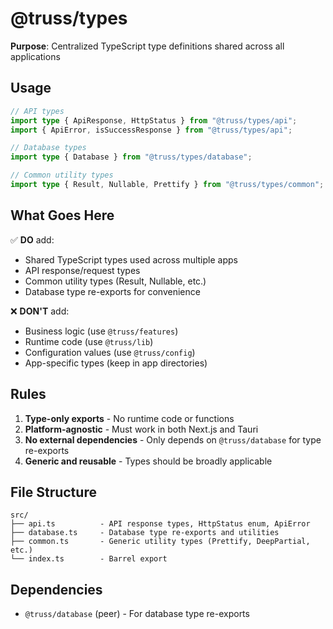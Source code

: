 # @truss/types

**Purpose**: Centralized TypeScript type definitions shared across all applications

## Usage

```typescript
// API types
import type { ApiResponse, HttpStatus } from "@truss/types/api";
import { ApiError, isSuccessResponse } from "@truss/types/api";

// Database types
import type { Database } from "@truss/types/database";

// Common utility types
import type { Result, Nullable, Prettify } from "@truss/types/common";
```

## What Goes Here

✅ **DO** add:

- Shared TypeScript types used across multiple apps
- API response/request types
- Common utility types (Result, Nullable, etc.)
- Database type re-exports for convenience

❌ **DON'T** add:

- Business logic (use `@truss/features`)
- Runtime code (use `@truss/lib`)
- Configuration values (use `@truss/config`)
- App-specific types (keep in app directories)

## Rules

1. **Type-only exports** - No runtime code or functions
2. **Platform-agnostic** - Must work in both Next.js and Tauri
3. **No external dependencies** - Only depends on `@truss/database` for type re-exports
4. **Generic and reusable** - Types should be broadly applicable

## File Structure

```
src/
├── api.ts          - API response types, HttpStatus enum, ApiError
├── database.ts     - Database type re-exports and utilities
├── common.ts       - Generic utility types (Prettify, DeepPartial, etc.)
└── index.ts        - Barrel export
```

## Dependencies

- `@truss/database` (peer) - For database type re-exports
